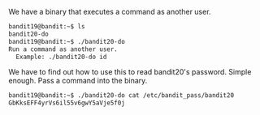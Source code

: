 We have a binary that executes a command as another user.

```sh
bandit19@bandit:~$ ls
bandit20-do
bandit19@bandit:~$ ./bandit20-do     
Run a command as another user.
  Example: ./bandit20-do id
```

We have to find out how to use this to read bandit20's password. Simple enough.
Pass a command into the binary.

```sh
bandit19@bandit:~$ ./bandit20-do cat /etc/bandit_pass/bandit20
GbKksEFF4yrVs6il55v6gwY5aVje5f0j
```
